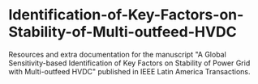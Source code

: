# Identification-of-Key-Factors-on-Stability-of-Multi-outfeed-HVDC
Resources and extra documentation for the manuscript "A Global Sensitivity-based Identification of Key Factors on Stability of Power Grid with Multi-outfeed HVDC" published in IEEE Latin America Transactions.
